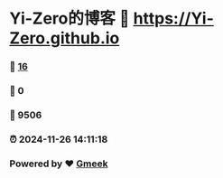 # Yi-Zero的博客 :link: https://Yi-Zero.github.io 
### :page_facing_up: [16](https://Yi-Zero.github.io/tag.html) 
### :speech_balloon: 0 
### :hibiscus: 9506 
### :alarm_clock: 2024-11-26 14:11:18 
### Powered by :heart: [Gmeek](https://github.com/Meekdai/Gmeek)
